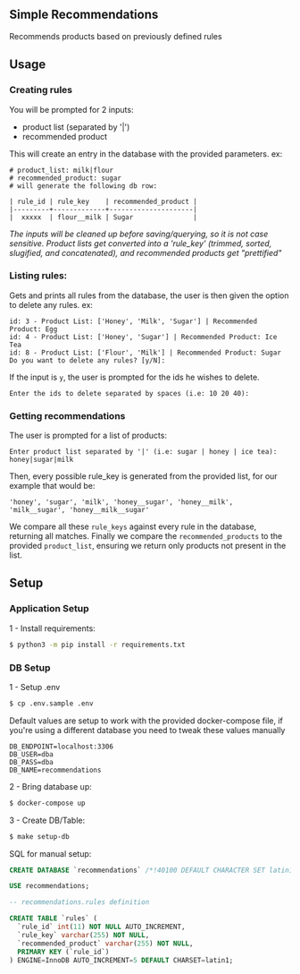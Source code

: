 ## Simple Recommendations

Recommends products based on previously defined rules

## Usage

### Creating rules

You will be prompted for 2 inputs:

- product list (separated by '|')
- recommended product

This will create an entry in the database with the provided parameters.
ex:

```
# product_list: milk|flour
# recommended_product: sugar
# will generate the following db row:

| rule_id | rule_key    | recommended_product |
|---------+-------------+---------------------|
|  xxxxx  | flour__milk | Sugar               |
```

_The inputs will be cleaned up before saving/querying, so it is not case sensitive. Product lists get converted into a 'rule_key' (trimmed, sorted, slugified, and concatenated), and recommended products get "prettified"_

### Listing rules:

Gets and prints all rules from the database, the user is then given the option to delete any rules. ex:

```
id: 3 - Product List: ['Honey', 'Milk', 'Sugar'] | Recommended Product: Egg
id: 4 - Product List: ['Honey', 'Sugar'] | Recommended Product: Ice Tea
id: 8 - Product List: ['Flour', 'Milk'] | Recommended Product: Sugar
Do you want to delete any rules? [y/N]:
```

If the input is `y`, the user is prompted for the ids he wishes to delete.

```
Enter the ids to delete separated by spaces (i.e: 10 20 40):
```

### Getting recommendations

The user is prompted for a list of products:

```
Enter product list separated by '|' (i.e: sugar | honey | ice tea): honey|sugar|milk
```

Then, every possible rule_key is generated from the provided list, for our example that would be:

```
'honey', 'sugar', 'milk', 'honey__sugar', 'honey__milk', 'milk__sugar', 'honey__milk__sugar'
```

We compare all these `rule_keys` against every rule in the database, returning all matches. Finally we compare the `recommended_products` to the provided `product_list`, ensuring we return only products not present in the list.

## Setup

### Application Setup

1 - Install requirements:

```bash
$ python3 -m pip install -r requirements.txt
```

### DB Setup

1 - Setup .env

```bash
$ cp .env.sample .env
```

Default values are setup to work with the provided docker-compose file, if you're using a different database you need to tweak these values manually

```
DB_ENDPOINT=localhost:3306
DB_USER=dba
DB_PASS=dba
DB_NAME=recommendations
```

2 - Bring database up:

```bash
$ docker-compose up
```

3 - Create DB/Table:

```bash
$ make setup-db
```

SQL for manual setup:

```sql
CREATE DATABASE `recommendations` /*!40100 DEFAULT CHARACTER SET latin1 */;

USE recommendations;

-- recommendations.rules definition

CREATE TABLE `rules` (
  `rule_id` int(11) NOT NULL AUTO_INCREMENT,
  `rule_key` varchar(255) NOT NULL,
  `recommended_product` varchar(255) NOT NULL,
  PRIMARY KEY (`rule_id`)
) ENGINE=InnoDB AUTO_INCREMENT=5 DEFAULT CHARSET=latin1;
```
